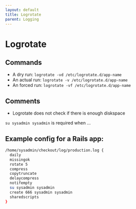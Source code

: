```yaml
---
layout: default
title: Logrotate
parent: Logging
---
```


# Logrotate

## Commands

* A dry run: `logrotate -vd /etc/logrotate.d/app-name`
* An actual run: `logrotate -v /etc/logrotate.d/app-name`
* An forced run: `logrotate -vf /etc/logrotate.d/app-name`

## Comments

* Logrotate does not check if there is enough diskspace

`su sysadmin sysadmin` is required when ...

## Example config for a Rails app:

```bash
/home/sysadmin/checkout/log/production.log {
  daily
  missingok
  rotate 5
  compress
  copytruncate
  delaycompress
  notifempty
  su sysadmin sysadmin
  create 666 sysadmin sysadmin
  sharedscripts
}
```
